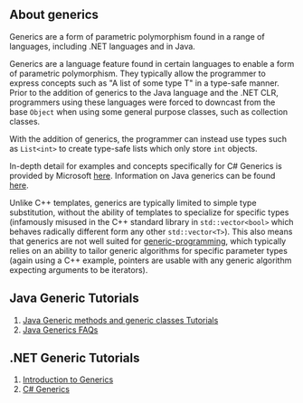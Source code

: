 ## About generics

Generics are a form of parametric polymorphism found in a range of languages, including .NET languages and in Java.

Generics are a language feature found in certain languages to enable a form of parametric polymorphism. They typically allow the programmer to express concepts such as "A list of some type T" in a type-safe manner. Prior to the addition of generics to the Java language and the .NET CLR, programmers using these languages were forced to downcast from the base `Object` when using some general purpose classes, such as collection classes.

With the addition of generics, the programmer can instead use types such as `List<int>` to create type-safe lists which only store `int` objects.

In-depth detail for examples and concepts specifically for C# Generics is provided by Microsoft [here](http://msdn.microsoft.com/en-us/library/512aeb7t(v=vs.80).aspx). Information on Java generics can be found [here](http://docs.oracle.com/javase/tutorial/extra/generics/index.html).

Unlike C++ templates, generics are typically limited to simple type substitution, without the ability of templates to specialize for specific types (infamously misused in the C++ standard library in `std::vector<bool>` which behaves radically different form any other `std::vector<T>`). This also means that generics are not well suited for [generic-programming](http://stackoverflow.com/questions/tagged/generic-programming "show questions tagged 'generic-programming'"), which typically relies on an ability to tailor generic algorithms for specific parameter types (again using a C++ example, pointers are usable with any generic algorithm expecting arguments to be iterators).

## Java Generic Tutorials

1.  [Java Generic methods and generic classes Tutorials](http://docs.oracle.com/javase/tutorial/extra/generics/index.html)
2.  [Java Generics FAQs](http://www.angelikalanger.com/GenericsFAQ/JavaGenericsFAQ.html)

## .NET Generic Tutorials

1.  [Introduction to Generics](http://msdn.microsoft.com/en-us/library/0x6a29h6.aspx)
2.  [C# Generics](http://www.tutorialspoint.com/csharp/csharp_generics.htm)